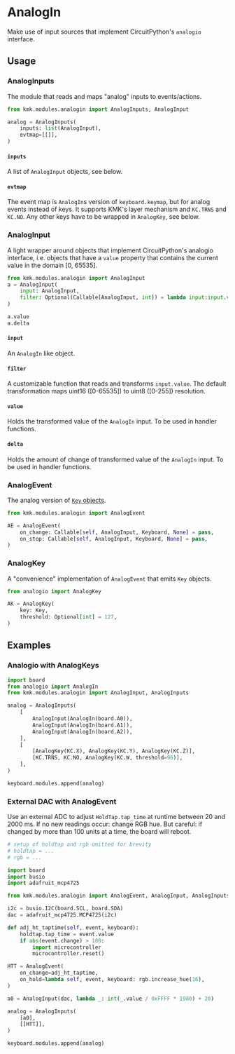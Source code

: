 # AnalogIn

Make use of input sources that implement CircuitPython's `analogio` interface.

## Usage

### AnalogInputs 

The module that reads and maps "analog" inputs to events/actions.

```python
from kmk.modules.analogin import AnalogInputs, AnalogInput

analog = AnalogInputs(
    inputs: list(AnalogInput),
    evtmap=[[]],
)
```

#### `inputs`

A list of `AnalogInput` objects, see below.

#### `evtmap`

The event map is `AnalogIn`s version of `keyboard.keymap`, but for analog events
instead of keys.
It supports KMK's layer mechanism and `KC.TRNS` and `KC.NO`.
Any other keys have to be wrapped in `AnalogKey`, see below.

### AnalogInput

A light wrapper around objects that implement CircuitPython's analogio
interface, i.e. objects that have a `value` property that contains the current
value in the domain [0, 65535].

```python
from kmk.modules.analogin import AnalogInput
a = AnalogInput(
    input: AnalogInput,
    filter: Optional(Callable[AnalogInput, int]) = lambda input:input.value>>8,
)

a.value
a.delta

```

#### `input`

An `AnalogIn` like object.

#### `filter`

A customizable function that reads and transforms `input.value`.
The default transformation maps uint16 ([0-65535]) to uint8 ([0-255]) resolution.

#### `value`

Holds the transformed value of the `AnalogIn` input.
To be used in handler functions.

#### `delta`

Holds the amount of change of transformed value of the `AnalogIn` input.
To be used in handler functions.


### AnalogEvent

The analog version of [`Key` objects](keys.md).

```python
from kmk.modules.analogin import AnalogEvent

AE = AnalogEvent(
    on_change: Callable[self, AnalogInput, Keyboard, None] = pass,
    on_stop: Callable[self, AnalogInput, Keyboard, None] = pass,
)
```

### AnalogKey

A "convenience" implementation of `AnalogEvent` that emits `Key` objects.

```python
from analogio import AnalogKey

AK = AnalogKey(
    key: Key,
    threshold: Optional[int] = 127,
)
```

## Examples

### Analogio with AnalogKeys

```python
import board
from analogio import AnalogIn
from kmk.modules.analogin import AnalogInput, AnalogInputs

analog = AnalogInputs(
    [
        AnalogInput(AnalogIn(board.A0)),
        AnalogInput(AnalogIn(board.A1)),
        AnalogInput(AnalogIn(board.A2)),
    ],
    [
        [AnalogKey(KC.X), AnalogKey(KC.Y), AnalogKey(KC.Z)],
        [KC.TRNS, KC.NO, AnalogKey(KC.W, threshold=96)],
    ],
)

keyboard.modules.append(analog)
```

### External DAC with AnalogEvent

Use an external ADC to adjust `HoldTap.tap_time` at runtime between 20 and 2000 ms.
If no new readings occur: change RGB hue.
But careful: if changed by more than 100 units at a time, the board will reboot.

```python
# setup of holdtap and rgb omitted for brevity
# holdtap = ...
# rgb = ...

import board
import busio
import adafruit_mcp4725

from kmk.modules.analogin import AnalogEvent, AnalogInput, AnalogInputs

i2c = busio.I2C(board.SCL, board.SDA)
dac = adafruit_mcp4725.MCP4725(i2c)

def adj_ht_taptime(self, event, keyboard):
    holdtap.tap_time = event.value
    if abs(event.change) > 100:
        import microcontroller
        microcontroller.reset()

HTT = AnalogEvent(
    on_change=adj_ht_taptime,
    on_hold=lambda self, event, keyboard: rgb.increase_hue(16),
)

a0 = AnalogInput(dac, lambda _: int(_.value / 0xFFFF * 1980) + 20)

analog = AnalogInputs(
    [a0],
    [[HTT]],
)

keyboard.modules.append(analog)
```
